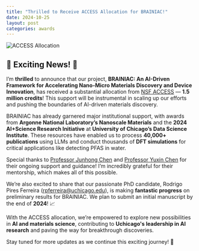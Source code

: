 ```yaml
---
title: "Thrilled to Receive ACCESS Allocation for BRAINIAC!"
date: 2024-10-25
layout: post
categories: awards
---
```


![ACCESS Allocation](https://access-ci.org/wp-content/uploads/2022/07/access-logo.svg)

## 🎉 Exciting News! 🎉

I’m **thrilled** to announce that our project, **BRAINIAC: An AI-Driven Framework for Accelerating Nano-Micro Materials Discovery and Device Innovation**, has received a substantial allocation from [NSF ACCESS](https://access-ci.org/) — **1.5 million credits**! This support will be instrumental in scaling up our efforts and pushing the boundaries of AI-driven materials discovery. 

BRAINIAC has already garnered major institutional support, with awards from **Argonne National Laboratory’s Nanoscale Materials** and the **2024 AI+Science Research Initiative** at **University of Chicago’s Data Science Institute**. These resources have enabled us to process **40,000+ publications** using LLMs and conduct thousands of **DFT simulations** for critical applications like detecting PFAS in water.

Special thanks to [Professor Junhong Chen](https://www.junhongchengroup.pme.uchicago.edu/junhongchen) and [Professor Yuxin Chen](https://yuxinchen.org/) for their ongoing support and guidance! I’m incredibly grateful for their mentorship, which makes all of this possible.

We’re also excited to share that our passionate PhD candidate, Rodrigo Pires Ferreira (rpferreira@uchicago.edu), is making **fantastic progress** on preliminary results for BRAINIAC. We plan to submit an initial manuscript by the end of **2024**! 📈

With the ACCESS allocation, we’re empowered to explore new possibilities in **AI and materials science**, contributing to **Uchicago's leadership in AI research** and paving the way for breakthrough discoveries.

Stay tuned for more updates as we continue this exciting journey! 🚀
